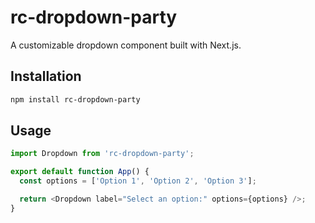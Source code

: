 # rc-dropdown-party

A customizable dropdown component built with Next.js.

## Installation

```bash
npm install rc-dropdown-party
```

## Usage

```js
import Dropdown from 'rc-dropdown-party';

export default function App() {
  const options = ['Option 1', 'Option 2', 'Option 3'];

  return <Dropdown label="Select an option:" options={options} />;
}
```

